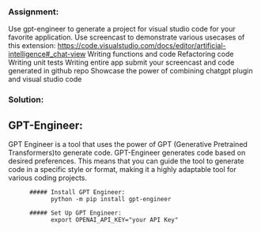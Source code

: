 ### Assignment:
Use gpt-engineer to generate a project for visual studio code for your favorite application.
Use screencast to demonstrate various usecases of this extension: https://code.visualstudio.com/docs/editor/artificial-intelligence#_chat-view 
Writing functions and code
Refactoring code
Writing unit tests
Writing entire app
submit your screencast and code generated in github repo
Showcase the power of combining chatgpt plugin and visual studio code 

### Solution:

## GPT-Engineer: 
GPT Engineer is a tool that uses the power of GPT (Generative Pretrained Transformers)to generate code. GPT-Engineer generates code based on desired preferences. This means that you can guide the tool to generate code in a specific style or format, making it a highly adaptable tool for various coding projects.

          ##### Install GPT Engineer:
                python -m pip install gpt-engineer

          ##### Set Up GPT Engineer:
                export OPENAI_API_KEY="your API Key"
